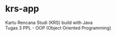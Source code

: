 # krs-app
Kartu Rencana Studi (KRS) build with Java <br>
Tugas 3 PPL - OOP (Object Oriented Programming)
